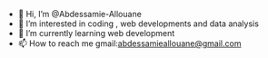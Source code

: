 - 👋 Hi, I’m @Abdessamie-Allouane
- 👀 I’m interested in coding , web developments and data analysis 
- 🌱 I’m currently learning web development
- 📫 How to reach me gmail:abdessamieallouane@gmail.com

<!---
Abdessamie-Allouane/Abdessamie-Allouane is a ✨ special ✨ repository because its `README.md` (this file) appears on your GitHub profile.
You can click the Preview link to take a look at your changes.
--->
